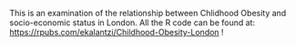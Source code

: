 This is an examination of the relationship between Chlidhood Obesity and socio-economic status in London.
All the R code can be found at: https://rpubs.com/ekalantzi/Childhood-Obesity-London !
